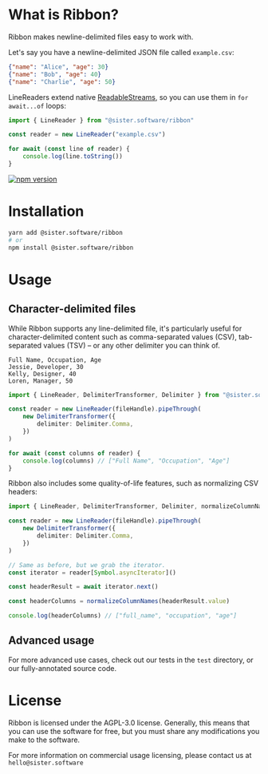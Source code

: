 # What is Ribbon?

Ribbon makes newline-delimited files easy to work with.

Let's say you have a newline-delimited JSON file called `example.csv`:

```json
{"name": "Alice", "age": 30}
{"name": "Bob", "age": 40}
{"name": "Charlie", "age": 50}
```

LineReaders extend native [ReadableStreams](https://developer.mozilla.org/en-US/docs/Web/API/ReadableStream), so you can use them in `for await...of` loops:

```ts
import { LineReader } from "@sister.software/ribbon"

const reader = new LineReader("example.csv")

for await (const line of reader) {
	console.log(line.toString())
}
```

[![npm version](https://img.shields.io/npm/v/ribbon.svg)](https://www.npmjs.com/package/ribbon)

# Installation

```bash
yarn add @sister.software/ribbon
# or
npm install @sister.software/ribbon
```

# Usage

## Character-delimited files

While Ribbon supports any line-delimited file, it's particularly useful for character-delimited content such as comma-separated values (CSV), tab-separated values (TSV) – or any other delimiter you can think of.

```csv
Full Name, Occupation, Age
Jessie, Developer, 30
Kelly, Designer, 40
Loren, Manager, 50
```

```ts
import { LineReader, DelimiterTransformer, Delimiter } from "@sister.software/ribbon"

const reader = new LineReader(fileHandle).pipeThrough(
	new DelimiterTransformer({
		delimiter: Delimiter.Comma,
	})
)

for await (const columns of reader) {
	console.log(columns) // ["Full Name", "Occupation", "Age"]
}
```

Ribbon also includes some quality-of-life features, such as normalizing CSV headers:

```ts
import { LineReader, DelimiterTransformer, Delimiter, normalizeColumnNames } from "@sister.software/ribbon"

const reader = new LineReader(fileHandle).pipeThrough(
	new DelimiterTransformer({
		delimiter: Delimiter.Comma,
	})
)

// Same as before, but we grab the iterator.
const iterator = reader[Symbol.asyncIterator]()

const headerResult = await iterator.next()

const headerColumns = normalizeColumnNames(headerResult.value)

console.log(headerColumns) // ["full_name", "occupation", "age"]
```

## Advanced usage

For more advanced use cases, check out our tests in the `test` directory, or our fully-annotated source code.

# License

Ribbon is licensed under the AGPL-3.0 license. Generally,
this means that you can use the software for free, but you must share
any modifications you make to the software.

For more information on commercial usage licensing, please contact us at
`hello@sister.software`
